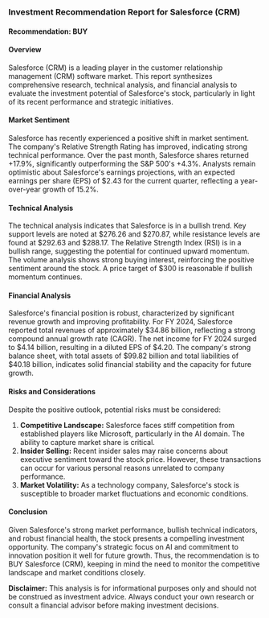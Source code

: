 ### Investment Recommendation Report for Salesforce (CRM)

#### Recommendation: BUY

#### Overview
Salesforce (CRM) is a leading player in the customer relationship management (CRM) software market. This report synthesizes comprehensive research, technical analysis, and financial analysis to evaluate the investment potential of Salesforce's stock, particularly in light of its recent performance and strategic initiatives.

#### Market Sentiment
Salesforce has recently experienced a positive shift in market sentiment. The company's Relative Strength Rating has improved, indicating strong technical performance. Over the past month, Salesforce shares returned +17.9%, significantly outperforming the S&P 500's +4.3%. Analysts remain optimistic about Salesforce's earnings projections, with an expected earnings per share (EPS) of $2.43 for the current quarter, reflecting a year-over-year growth of 15.2%. 

#### Technical Analysis
The technical analysis indicates that Salesforce is in a bullish trend. Key support levels are noted at $276.26 and $270.87, while resistance levels are found at $292.63 and $288.17. The Relative Strength Index (RSI) is in a bullish range, suggesting the potential for continued upward momentum. The volume analysis shows strong buying interest, reinforcing the positive sentiment around the stock. A price target of $300 is reasonable if bullish momentum continues.

#### Financial Analysis
Salesforce's financial position is robust, characterized by significant revenue growth and improving profitability. For FY 2024, Salesforce reported total revenues of approximately $34.86 billion, reflecting a strong compound annual growth rate (CAGR). The net income for FY 2024 surged to $4.14 billion, resulting in a diluted EPS of $4.20. The company's strong balance sheet, with total assets of $99.82 billion and total liabilities of $40.18 billion, indicates solid financial stability and the capacity for future growth.

#### Risks and Considerations
Despite the positive outlook, potential risks must be considered:
1. **Competitive Landscape:** Salesforce faces stiff competition from established players like Microsoft, particularly in the AI domain. The ability to capture market share is critical.
2. **Insider Selling:** Recent insider sales may raise concerns about executive sentiment toward the stock price. However, these transactions can occur for various personal reasons unrelated to company performance.
3. **Market Volatility:** As a technology company, Salesforce's stock is susceptible to broader market fluctuations and economic conditions.

#### Conclusion
Given Salesforce's strong market performance, bullish technical indicators, and robust financial health, the stock presents a compelling investment opportunity. The company's strategic focus on AI and commitment to innovation position it well for future growth. Thus, the recommendation is to BUY Salesforce (CRM), keeping in mind the need to monitor the competitive landscape and market conditions closely.

**Disclaimer:** This analysis is for informational purposes only and should not be construed as investment advice. Always conduct your own research or consult a financial advisor before making investment decisions.